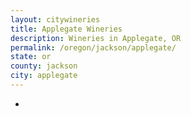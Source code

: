```yaml
---
layout: citywineries
title: Applegate Wineries
description: Wineries in Applegate, OR
permalink: /oregon/jackson/applegate/
state: or
county: jackson
city: applegate
---
```

-

